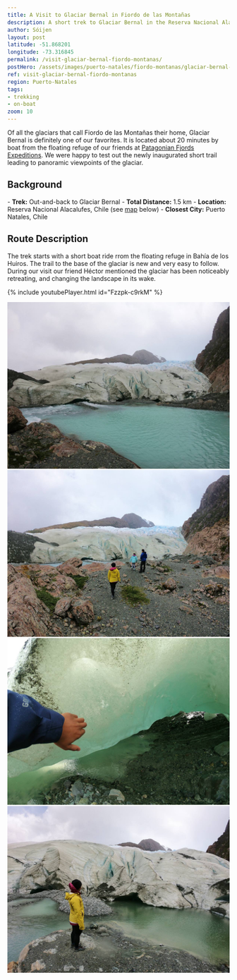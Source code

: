 ```yaml
---
title: A Visit to Glaciar Bernal in Fiordo de las Montañas
description: A short trek to Glaciar Bernal in the Reserva Nacional Alacalufes, together with our friends at Patagonian Fjord Expeditions.
author: Sóijen
layout: post
latitude: -51.868201
longitude: -73.316845
permalink: /visit-glaciar-bernal-fiordo-montanas/
postHero: /assets/images/puerto-natales/fiordo-montanas/glaciar-bernal-cover.jpg
ref: visit-glaciar-bernal-fiordo-montanas
region: Puerto-Natales
tags:
- trekking
- on-boat
zoom: 10
---
```

Of all the glaciars that call Fiordo de las Montañas their home, Glaciar Bernal is definitely one of our favorites. It is located about 20 minutes by boat from the floating refuge of our friends at <a href="http://www.patagonianfjords.com/" target="_blank">Patagonian Fjords Expeditions</a>. We were happy to test out the newly inaugurated short trail leading to panoramic viewpoints of the glaciar.

<h2>Background</h2>
- <strong>Trek:</strong> Out-and-back to Glaciar Bernal
- <strong>Total Distance:</strong> 1.5 km
- <strong>Location:</strong> Reserva Nacional Alacalufes, Chile (see <a href="#map">map</a> below)
- <strong>Closest City:</strong> Puerto Natales, Chile

<h2>Route Description</h2>
The trek starts with a short boat ride rrom the floating refuge in Bahía de los Huiros. The trail to the base of the glaciar is new and very easy to follow. During our visit our friend Héctor mentioned the glaciar has been noticeably retreating, and changing the landscape in its wake.

{% include youtubePlayer.html id="Fzzpk-c9rkM" %}

<img src="/assets/images/puerto-natales/fiordo-montanas/glaciar-bernal.jpg" alt="Trekking Glaciar Bernal Fiordo de Montanas">
<div class="img-caption"></div>
<img src="/assets/images/puerto-natales/fiordo-montanas/glaciar-bernal-front.jpg" alt="Trekking Glaciar Bernal Fiordo de Montanas">
<div class="img-caption"></div>
<img src="/assets/images/puerto-natales/fiordo-montanas/glaciar-bernal-close.jpg" alt="Trekking Glaciar Bernal Fiordo de Montanas">
<div class="img-caption"></div>
<img src="/assets/images/puerto-natales/fiordo-montanas/j-glaciar-bernal.jpg" alt="Trekking Glaciar Bernal Fiordo de Montanas">
<div class="img-caption"></div>
